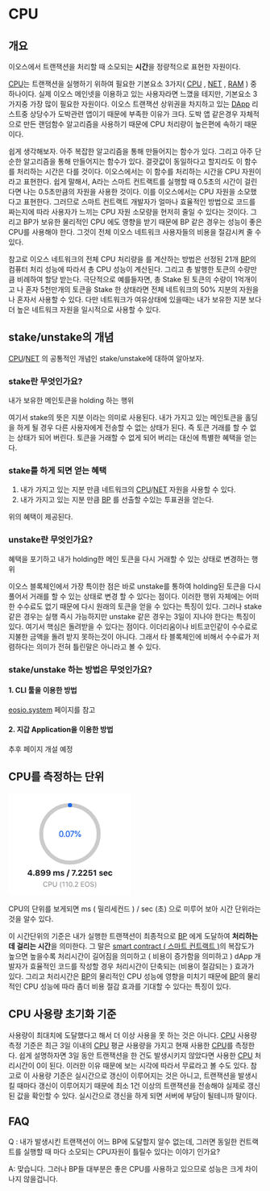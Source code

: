 # CPU

## 개요

이오스에서 트랜잭션을 처리할 때 소모되는 **시간**을 정량적으로 표현한 자원이다.

[CPU](cpu.md)는 트랜잭션을 실행하기 위하여 필요한 기본요소 3가지\( [CPU](cpu.md) , [NET](../n/net.md) , [RAM](../r/ram.md) \) 중 하나이다. 실제 이오스 메인넷을 이용하고 있는 사용자라면 느꼈을 테지만, 기본요소 3가지중 가장 많이 필요한 자원이다. 이오스 트랜잭션 상위권을 차지하고 있는 [DApp](../d/dapp.md) 리스트중 상당수가 도박관련 앱이기 때문에 부족한 이유가 크다. 도박 앱 같은경우 자체적으로 만든 랜덤함수 알고리즘을 사용하기 때문에 CPU 처리량이 높은편에 속하기 때문이다.

쉽게 생각해보자. 아주 복잡한 알고리즘을 통해 만들어지는 함수가 있다. 그리고 아주 단순한 알고리즘을 통해 만들어지는 함수가 있다. 결괏값이 동일하다고 할지라도 이 함수를 처리하는 시간은 다를 것이다. 이오스에서는 이 함수를 처리하는 시간을 CPU 자원이라고 표현한다. 쉽게 말해서, A라는 스마트 컨트랙트를 실행할 때 0.5초의 시간이 걸린다면 나는 0.5초만큼의 자원을 사용한 것이다. 이를 이오스에서는 CPU 자원을 소모했다고 표현한다. 그러므로 스마트 컨트랙트 개발자가 얼마나 효율적인 방법으로 코드를 짜는지에 따라 사용자가 느끼는 CPU 자원 소모량을 현저히 줄일 수 있다는 것이다. 그리고 BP가 보유한 물리적인 CPU 에도 영향을 받기 때문에 BP 같은 경우는 성능이 좋은 CPU를 사용해야 한다. 그것이 전체 이오스 네트워크 사용자들의 비용을 절감시켜 줄 수 있다.

참고로 이오스 네트워크의 전체 CPU 처리량을 를 계산하는 방법은 선정된 21개 [BP](../b/bp.md)의 컴퓨터 처리 성능에 따라서 총 CPU 성능이 계산된다. 그리고 총 발행한 토큰의 수량만큼 비례하여 할당 받는다. 극단적으로 예를들자면, 총 Stake 된 토큰의 수량이 1억개이고 나 혼자 5천만개의 토큰을 Stake 한 상태라면 전체 네트워크의 50% 지분의 자원을 나 혼자서 사용할 수 있다. 다만 네트워크가 여유상태에 있을때는 내가 보유한 지분 보다 더 높은 네트워크 자원을 일시적으로 사용할 수 있다.

## stake/unstake의 개념

[CPU](cpu.md)/[NET](../n/net.md) 의 공통적인 개념인 stake/unstake에 대하여 알아보자.

### stake란 무엇인가요?

내가 보유한 메인토큰을 holding 하는 행위

여기서 stake의 뜻은 지분 이라는 의미로 사용된다. 내가 가지고 있는 메인토큰을 홀딩을 하게 될 경우 다른 사용자에게 전송할 수 없는 상태가 된다. 즉 토큰 거래를 할 수 없는 상태가 되어 버린다. 토큰을 거래할 수 없게 되어 버리는 대신에 특별한 혜택을 얻는다.

### stake를 하게 되면 얻는 혜택

1. 내가 가지고 있는 지분 만큼 네트워크의 [CPU](cpu.md)/[NET](../n/net.md) 자원을 사용할 수 있다.
2. 내가 가지고 있는 지분 만큼 [BP](../b/bp.md) 를 선출할 수있는 투표권을 얻는다.

위의 혜택이 제공된다. 

### unstake란 무엇인가요?

혜택을 포기하고 내가 holding한 메인 토큰을  다시 거래할 수 있는 상태로 변경하는 행위

이오스 블록체인에서 가장 특이한 점은 바로 unstake를 통하여 holding된 토큰을 다시 풀어서 거래를 할 수 있는 상태로 변경 할 수 있다는 점이다. 이러한 행위 자체에는 어떠한 수수료도 없기 때문에 다시 원래의 토큰을 얻을 수 있다는 특징이 있다. 그러나 stake 같은 경우는 실행 즉시 가능하지만 unstake 같은 경우는 3일이 지나야 한다는 특징이 있다. 여기서 핵심은 돌려받을 수 있다는 점이다. 이더리움이나 비트코인같이 수수료로 지불한 금액을 돌려 받지 못하는것이 아니다. 그래서 타 블록체인에 비해서 수수료가 저렴하다는 의미가 전혀 틀린말은 아니라고 볼 수 있다.

### stake/unstake 하는 방법은 무엇인가요?

#### 1. CLI 툴을 이용한 방법

[eosio.system](../e/eosio.system.md) 페이지를 참고

#### 2. 지갑 Application을 이용한 방법

추후 페이지 개설 예정

## CPU를 측정하는 단위

![CPU \( site : eoscanner.io \)](../../.gitbook/assets/cpu_resource.png)

CPU의 단위를 보게되면 ms \( 밀리세컨드 \) / sec \(초\) 으로 미루어 보아 시간 단위라는것을 알수 있다.

이 시간단위의 기준은 내가 실행한 트랜잭션이 최종적으로 [BP](../b/bp.md) 에게 도달하여 **처리하는데 걸리는 시간**을 의미한다. 그 말은 [smart contract \( 스마트 컨트랙트 \)](../s/smart-contract.md)의 복잡도가 높으면 높을수록 처리시간이 길어짐을 의미하고 \( 비용이 증가함을 의미하고 \) dApp 개발자가 효율적인 코드를 작성할 경우 처리시간이 단축되는 \(비용이 절감되는 \) 효과가 있다. 그리고 처리시간은 [BP](../b/bp.md)의 물리적인 CPU 성능에 영향을 미치기 때문에 [BP](../b/bp.md)의 물리적인 CPU 성능에 따라 좀더 비용 절감 효과를 기대할 수 있다는 특징이 있다.

## CPU 사용량 초기화 기준

사용량이 최대치에 도달했다고 해서 더 이상 사용을 못 하는 것은 아니다. [CPU](cpu.md) 사용량 측정 기준은 최근 3일 이내의 [CPU](cpu.md) 평균 사용량을 가지고 현재 사용한 [CPU](cpu.md)를 측정한다. 쉽게 설명하자면 3일 동안 트랜잭션을 한 건도 발생시키지 않았다면 사용한 [CPU](cpu.md) 처리시간이 0이 된다. 이러한 이유 때문에 보는 시각에 따라서 무료라고 볼 수도 있다. 참고로 이 사용량 기준은 실시간으로 갱신이 이루어지는 것은 아니고, 트랜잭션을 발생시킬 때마다 갱신이 이루어지기 때문에 최소 1건 이상의 트랜잭션을 전송해야 실제로 갱신된 값을 확인할 수 있다. 실시간으로 갱신을 하게 되면 서버에 부담이 될테니까 말이다.

## FAQ

Q : 내가 발생시킨 트랜잭션이 어느 BP에 도달할지 알수 없는데, 그러면 동일한 컨트랙트를 실행할 때 마다 소모되는 CPU자원이 틀릴수 있다는 이야기 인가요?

A: 맞습니다. 그러나 BP들 대부분은 좋은 CPU를 사용하고 있으므로 성능은 크게 차이나지 않을겁니다.


